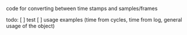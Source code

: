code for converting between time stamps and samples/frames

todo:
[ ] test
[ ] usage examples (time from cycles, time from log, general usage of the object)
